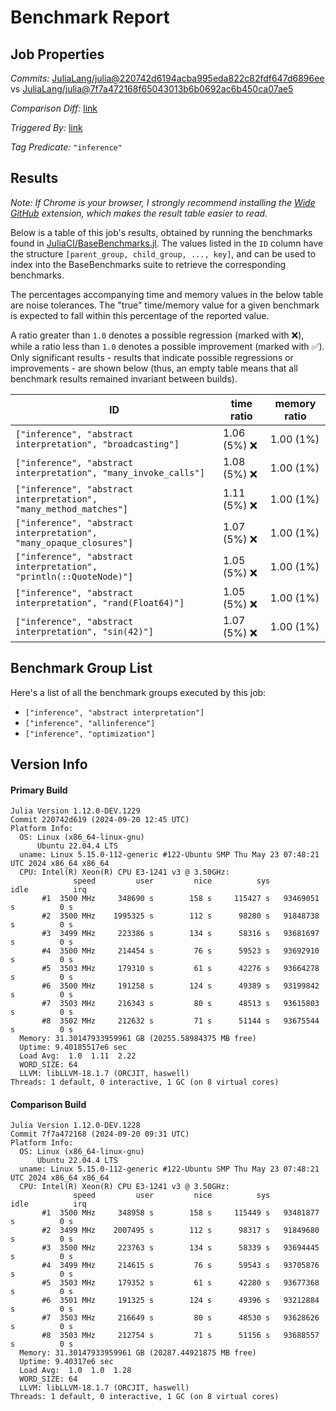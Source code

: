 # Benchmark Report

## Job Properties

*Commits:* [JuliaLang/julia@220742d6194acba995eda822c82fdf647d6896ee](https://github.com/JuliaLang/julia/commit/220742d6194acba995eda822c82fdf647d6896ee) vs [JuliaLang/julia@7f7a472168f65043013b6b0692ac6b450ca07ae5](https://github.com/JuliaLang/julia/commit/7f7a472168f65043013b6b0692ac6b450ca07ae5)

*Comparison Diff:* [link](https://github.com/JuliaLang/julia/compare/7f7a472168f65043013b6b0692ac6b450ca07ae5..220742d6194acba995eda822c82fdf647d6896ee)

*Triggered By:* [link](https://github.com/JuliaLang/julia/commit/220742d6194acba995eda822c82fdf647d6896ee#commitcomment-147257399)

*Tag Predicate:* `"inference"`

## Results

*Note: If Chrome is your browser, I strongly recommend installing the [Wide GitHub](https://chrome.google.com/webstore/detail/wide-github/kaalofacklcidaampbokdplbklpeldpj?hl=en)
extension, which makes the result table easier to read.*

Below is a table of this job's results, obtained by running the benchmarks found in
[JuliaCI/BaseBenchmarks.jl](https://github.com/JuliaCI/BaseBenchmarks.jl). The values
listed in the `ID` column have the structure `[parent_group, child_group, ..., key]`,
and can be used to index into the BaseBenchmarks suite to retrieve the corresponding
benchmarks.

The percentages accompanying time and memory values in the below table are noise tolerances. The "true"
time/memory value for a given benchmark is expected to fall within this percentage of the reported value.

A ratio greater than `1.0` denotes a possible regression (marked with :x:), while a ratio less
than `1.0` denotes a possible improvement (marked with :white_check_mark:). Only significant results - results
that indicate possible regressions or improvements - are shown below (thus, an empty table means that all
benchmark results remained invariant between builds).

| ID | time ratio | memory ratio |
|----|------------|--------------|
| `["inference", "abstract interpretation", "broadcasting"]` | 1.06 (5%) :x: | 1.00 (1%)  |
| `["inference", "abstract interpretation", "many_invoke_calls"]` | 1.08 (5%) :x: | 1.00 (1%)  |
| `["inference", "abstract interpretation", "many_method_matches"]` | 1.11 (5%) :x: | 1.00 (1%)  |
| `["inference", "abstract interpretation", "many_opaque_closures"]` | 1.07 (5%) :x: | 1.00 (1%)  |
| `["inference", "abstract interpretation", "println(::QuoteNode)"]` | 1.05 (5%) :x: | 1.00 (1%)  |
| `["inference", "abstract interpretation", "rand(Float64)"]` | 1.05 (5%) :x: | 1.00 (1%)  |
| `["inference", "abstract interpretation", "sin(42)"]` | 1.07 (5%) :x: | 1.00 (1%)  |

## Benchmark Group List

Here's a list of all the benchmark groups executed by this job:

- `["inference", "abstract interpretation"]`
- `["inference", "allinference"]`
- `["inference", "optimization"]`

## Version Info

#### Primary Build

```
Julia Version 1.12.0-DEV.1229
Commit 220742d619 (2024-09-20 12:45 UTC)
Platform Info:
  OS: Linux (x86_64-linux-gnu)
      Ubuntu 22.04.4 LTS
  uname: Linux 5.15.0-112-generic #122-Ubuntu SMP Thu May 23 07:48:21 UTC 2024 x86_64 x86_64
  CPU: Intel(R) Xeon(R) CPU E3-1241 v3 @ 3.50GHz: 
              speed         user         nice          sys         idle          irq
       #1  3500 MHz     348690 s        158 s     115427 s   93469051 s          0 s
       #2  3500 MHz    1995325 s        112 s      98280 s   91848738 s          0 s
       #3  3499 MHz     223386 s        134 s      58316 s   93681697 s          0 s
       #4  3500 MHz     214454 s         76 s      59523 s   93692910 s          0 s
       #5  3503 MHz     179310 s         61 s      42276 s   93664278 s          0 s
       #6  3500 MHz     191258 s        124 s      49389 s   93199842 s          0 s
       #7  3503 MHz     216343 s         80 s      48513 s   93615803 s          0 s
       #8  3502 MHz     212632 s         71 s      51144 s   93675544 s          0 s
  Memory: 31.30147933959961 GB (20255.58984375 MB free)
  Uptime: 9.40185517e6 sec
  Load Avg:  1.0  1.11  2.22
  WORD_SIZE: 64
  LLVM: libLLVM-18.1.7 (ORCJIT, haswell)
Threads: 1 default, 0 interactive, 1 GC (on 8 virtual cores)

```

#### Comparison Build

```
Julia Version 1.12.0-DEV.1228
Commit 7f7a472168 (2024-09-20 09:31 UTC)
Platform Info:
  OS: Linux (x86_64-linux-gnu)
      Ubuntu 22.04.4 LTS
  uname: Linux 5.15.0-112-generic #122-Ubuntu SMP Thu May 23 07:48:21 UTC 2024 x86_64 x86_64
  CPU: Intel(R) Xeon(R) CPU E3-1241 v3 @ 3.50GHz: 
              speed         user         nice          sys         idle          irq
       #1  3500 MHz     348958 s        158 s     115449 s   93481877 s          0 s
       #2  3499 MHz    2007495 s        112 s      98317 s   91849680 s          0 s
       #3  3500 MHz     223763 s        134 s      58339 s   93694445 s          0 s
       #4  3499 MHz     214615 s         76 s      59543 s   93705876 s          0 s
       #5  3503 MHz     179352 s         61 s      42280 s   93677368 s          0 s
       #6  3501 MHz     191325 s        124 s      49396 s   93212884 s          0 s
       #7  3503 MHz     216649 s         80 s      48530 s   93628626 s          0 s
       #8  3503 MHz     212754 s         71 s      51156 s   93688557 s          0 s
  Memory: 31.30147933959961 GB (20287.44921875 MB free)
  Uptime: 9.40317e6 sec
  Load Avg:  1.0  1.0  1.28
  WORD_SIZE: 64
  LLVM: libLLVM-18.1.7 (ORCJIT, haswell)
Threads: 1 default, 0 interactive, 1 GC (on 8 virtual cores)

```
